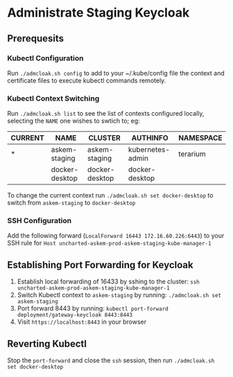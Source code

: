 # Administrate Staging Keycloak

## Prerequesits

### Kubectl Configuration

Run `./admcloak.sh config` to add to your ~/.kube/config file the context and certificate files to execute kubectl commands remotely.

### Kubectl Context Switching

Run `./admcloak.sh list` to see the list of contexts configured locally, selecting the `NAME` one wishes to swtich to; eg:

| CURRENT | NAME | CLUSTER | AUTHINFO | NAMESPACE |
| --- | --- | --- | --- | --- |
| * | askem-staging | askem-staging | kubernetes-admin | terarium |
| | docker-desktop | docker-desktop | docker-desktop | |

To change the current context run `./admcloak.sh set docker-desktop` to switch from `askem-staging` to `docker-desktop`

### SSH Configuration

Add the following forward (`LocalForward 16443 172.16.60.226:6443`) to your SSH rule for `Host uncharted-askem-prod-askem-staging-kube-manager-1`

## Establishing Port Forwarding for Keycloak

1. Establish local forwarding of 16433 by sshing to the cluster: `ssh uncharted-askem-prod-askem-staging-kube-manager-1`
2. Switch Kubectl context to `askem-staging` by running: `./admcloak.sh set askem-staging`
3. Port forward 8443 by running: `kubectl port-forward deployment/gateway-keycloak 8443:8443`
4. Visit `https://localhost:8443` in your browser

## Reverting Kubectl

Stop the `port-forward` and close the `ssh` session, then run `./admcloak.sh set docker-desktop`